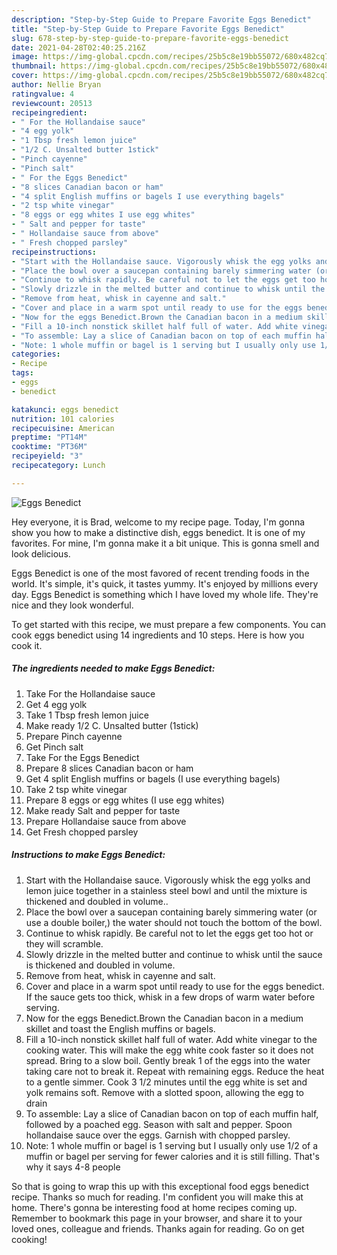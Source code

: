 ```yaml
---
description: "Step-by-Step Guide to Prepare Favorite Eggs Benedict"
title: "Step-by-Step Guide to Prepare Favorite Eggs Benedict"
slug: 678-step-by-step-guide-to-prepare-favorite-eggs-benedict
date: 2021-04-28T02:40:25.216Z
image: https://img-global.cpcdn.com/recipes/25b5c8e19bb55072/680x482cq70/eggs-benedict-recipe-main-photo.jpg
thumbnail: https://img-global.cpcdn.com/recipes/25b5c8e19bb55072/680x482cq70/eggs-benedict-recipe-main-photo.jpg
cover: https://img-global.cpcdn.com/recipes/25b5c8e19bb55072/680x482cq70/eggs-benedict-recipe-main-photo.jpg
author: Nellie Bryan
ratingvalue: 4
reviewcount: 20513
recipeingredient:
- " For the Hollandaise sauce"
- "4 egg yolk"
- "1 Tbsp fresh lemon juice"
- "1/2 C. Unsalted butter 1stick"
- "Pinch cayenne"
- "Pinch salt"
- " For the Eggs Benedict"
- "8 slices Canadian bacon or ham"
- "4 split English muffins or bagels I use everything bagels"
- "2 tsp white vinegar"
- "8 eggs or egg whites I use egg whites"
- " Salt and pepper for taste"
- " Hollandaise sauce from above"
- " Fresh chopped parsley"
recipeinstructions:
- "Start with the Hollandaise sauce. Vigorously whisk the egg yolks and lemon juice together in a stainless steel bowl and until the mixture is thickened and doubled in volume.."
- "Place the bowl over a saucepan containing barely simmering water (or use a double boiler,) the water should not touch the bottom of the bowl."
- "Continue to whisk rapidly. Be careful not to let the eggs get too hot or they will scramble."
- "Slowly drizzle in the melted butter and continue to whisk until the sauce is thickened and doubled in volume."
- "Remove from heat, whisk in cayenne and salt."
- "Cover and place in a warm spot until ready to use for the eggs benedict. If the sauce gets too thick, whisk in a few drops of warm water before serving."
- "Now for the eggs Benedict.Brown the Canadian bacon in a medium skillet and toast the English muffins or bagels."
- "Fill a 10-inch nonstick skillet half full of water. Add white vinegar to the cooking water. This will make the egg white cook faster so it does not spread. Bring to a slow boil. Gently break 1 of the eggs into the water taking care not to break it. Repeat with remaining eggs. Reduce the heat to a gentle simmer. Cook 3 1/2 minutes until the egg white is set and yolk remains soft. Remove with a slotted spoon, allowing the egg to drain"
- "To assemble: Lay a slice of Canadian bacon on top of each muffin half, followed by a poached egg. Season with salt and pepper. Spoon hollandaise sauce over the eggs. Garnish with chopped parsley."
- "Note: 1 whole muffin or bagel is 1 serving but I usually only use 1/2 of a muffin or bagel per serving for fewer calories and it is still filling. That&#39;s why it says 4-8 people"
categories:
- Recipe
tags:
- eggs
- benedict

katakunci: eggs benedict 
nutrition: 101 calories
recipecuisine: American
preptime: "PT14M"
cooktime: "PT36M"
recipeyield: "3"
recipecategory: Lunch

---
```



![Eggs Benedict](https://img-global.cpcdn.com/recipes/25b5c8e19bb55072/680x482cq70/eggs-benedict-recipe-main-photo.jpg)

Hey everyone, it is Brad, welcome to my recipe page. Today, I'm gonna show you how to make a distinctive dish, eggs benedict. It is one of my favorites. For mine, I'm gonna make it a bit unique. This is gonna smell and look delicious.



Eggs Benedict is one of the most favored of recent trending foods in the world. It's simple, it's quick, it tastes yummy. It's enjoyed by millions every day. Eggs Benedict is something which I have loved my whole life. They're nice and they look wonderful.


To get started with this recipe, we must prepare a few components. You can cook eggs benedict using 14 ingredients and 10 steps. Here is how you cook it.

<!--inarticleads1-->

##### The ingredients needed to make Eggs Benedict:

1. Take  For the Hollandaise sauce
1. Get 4 egg yolk
1. Take 1 Tbsp fresh lemon juice
1. Make ready 1/2 C. Unsalted butter (1stick)
1. Prepare Pinch cayenne
1. Get Pinch salt
1. Take  For the Eggs Benedict
1. Prepare 8 slices Canadian bacon or ham
1. Get 4 split English muffins or bagels (I use everything bagels)
1. Take 2 tsp white vinegar
1. Prepare 8 eggs or egg whites (I use egg whites)
1. Make ready  Salt and pepper for taste
1. Prepare  Hollandaise sauce from above
1. Get  Fresh chopped parsley




<!--inarticleads2-->

##### Instructions to make Eggs Benedict:

1. Start with the Hollandaise sauce. Vigorously whisk the egg yolks and lemon juice together in a stainless steel bowl and until the mixture is thickened and doubled in volume..
1. Place the bowl over a saucepan containing barely simmering water (or use a double boiler,) the water should not touch the bottom of the bowl.
1. Continue to whisk rapidly. Be careful not to let the eggs get too hot or they will scramble.
1. Slowly drizzle in the melted butter and continue to whisk until the sauce is thickened and doubled in volume.
1. Remove from heat, whisk in cayenne and salt.
1. Cover and place in a warm spot until ready to use for the eggs benedict. If the sauce gets too thick, whisk in a few drops of warm water before serving.
1. Now for the eggs Benedict.Brown the Canadian bacon in a medium skillet and toast the English muffins or bagels.
1. Fill a 10-inch nonstick skillet half full of water. Add white vinegar to the cooking water. This will make the egg white cook faster so it does not spread. Bring to a slow boil. Gently break 1 of the eggs into the water taking care not to break it. Repeat with remaining eggs. Reduce the heat to a gentle simmer. Cook 3 1/2 minutes until the egg white is set and yolk remains soft. Remove with a slotted spoon, allowing the egg to drain
1. To assemble: Lay a slice of Canadian bacon on top of each muffin half, followed by a poached egg. Season with salt and pepper. Spoon hollandaise sauce over the eggs. Garnish with chopped parsley.
1. Note: 1 whole muffin or bagel is 1 serving but I usually only use 1/2 of a muffin or bagel per serving for fewer calories and it is still filling. That&#39;s why it says 4-8 people




So that is going to wrap this up with this exceptional food eggs benedict recipe. Thanks so much for reading. I'm confident you will make this at home. There's gonna be interesting food at home recipes coming up. Remember to bookmark this page in your browser, and share it to your loved ones, colleague and friends. Thanks again for reading. Go on get cooking!
